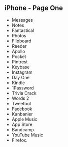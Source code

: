 ## iPhone - Page One

* Messages
* Notes
* Fantastical
* Photos
* Flipboard
* Reeder
* Apollo
* Pocket
* Pintrest
* Keybase
* Instagram
* Day One
* Kindle
* 1Password
* Trivia Crack
* Words 2
* Tweetbot
* Facebook
* Kanbanier
* Apple Music
* App Store
* Bandcamp
* YouTube Music
* Firefox.


